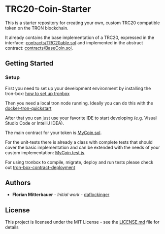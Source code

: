 # TRC20-Coin-Starter

This is a starter repository for creating your own, custom TRC20 compatible token on the TRON blockchain.

It already contains the base implementation of a TRC20, expressed in the interface: 
[contracts/TRC20able.sol](https://github.com/cookie-coin/TRC20-Coin-Starter/blob/master/contracts/TRC20able.sol)
and implemented in the abstract contract: 
[contracts/BaseCoin.sol](https://github.com/cookie-coin/TRC20-Coin-Starter/blob/master/contracts/BaseCoin.sol).


## Getting Started

### Setup
First you need to set up your development environment by installing the tron-box: [how to set up tronbox](https://developers.tron.network/docs/tron-box-user-guide)

Then you need a local tron node running. Ideally you can do this with the [docker-tron-quickstart](https://github.com/TRON-US/docker-tron-quickstart)

After that you can just use your favorite IDE to start developing (e.g. Visual Studio Code or IntelliJ IDEA).

The main contract for your token is [MyCoin.sol](https://github.com/cookie-coin/TRC20-Coin-Starter/blob/master/contracts/MyCoin.sol).

For the unit-tests there is already a class with complete tests that should cover the basic implementation 
and can be extended with the needs of your custom implementation: [MyCoin.test.js](https://github.com/cookie-coin/TRC20-Coin-Starter/blob/master/test/MyCoin.test.js).

For using tronbox to compile, migrate, deploy and run tests please check out [tron-box-contract-deployment](https://developers.tron.network/docs/tron-box-contract-deployment)

## Authors
* **Florian Mitterbauer** - *Initial work* - [daflockinger](https://github.com/daflockinger)

## License
This project is licensed under the MIT License - see the [LICENSE.md](https://github.com/cookie-coin/TRC20-Coin-Starter/blob/master/LICENSE) file for details

